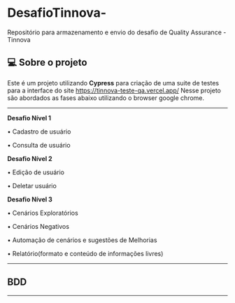 
# DesafioTinnova-
Repositório para armazenamento e envio do desafio de Quality Assurance - Tinnova 


## 💻 Sobre o projeto
Este é um projeto utilizando **Cypress** para criação de uma suite de testes para a interface do site  https://tinnova-teste-qa.vercel.app/
Nesse projeto são abordados as fases abaixo utilizando o browser google chrome.

---

**Desafio Nível 1**

  • Cadastro de usuário

  • Consulta de usuário

**Desafio Nível 2**

  • Edição de usuário 

  • Deletar usuário

**Desafio Nível 3**

  • Cenários Exploratórios

  • Cenários Negativos

  • Automação de cenários e sugestões de Melhorias

  • Relatório(formato e conteúdo de informações livres)
  
---

## BDD 


---
